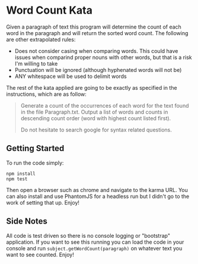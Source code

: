 # Word Count Kata

Given a paragraph of text this program will determine the count of each word in the paragraph and will return the sorted word count. The following are other extrapolated rules:

* Does not consider casing when comparing words. This could have issues when comparind proper nouns with other words, but that is a risk I'm willing to take
* Punctuation will be ignored (although hyphenated words will not be)
* ANY whitespace will be used to delimit words

The rest of the kata applied are going to be exactly as specified in the instructions, which are as follow:

> Generate a count of the occurrences of each word for the text found in the file Paragraph.txt. Output a list of words and counts in descending count order (word with highest count listed first).
>
> Do not hesitate to search google for syntax related questions.

## Getting Started

To run the code simply:

    npm install
    npm test

Then open a browser such as chrome and navigate to the karma URL. You can also install and use PhantomJS for a headless run but I didn't go to the work of setting that up. Enjoy!

## Side Notes

All code is test driven so there is no console logging or "bootstrap" application. If you want to see this running you can load the code in your console and run `subject.getWordCount(paragraph)` on whatever text you want to see counted. Enjoy!